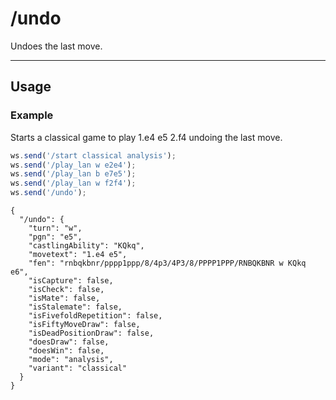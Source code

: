 # /undo

Undoes the last move.

---

## Usage

### Example

Starts a classical game to play 1.e4 e5 2.f4 undoing the last move.

```js
ws.send('/start classical analysis');
ws.send('/play_lan w e2e4');
ws.send('/play_lan b e7e5');
ws.send('/play_lan w f2f4');
ws.send('/undo');
```

```text
{
  "/undo": {
    "turn": "w",
    "pgn": "e5",
    "castlingAbility": "KQkq",
    "movetext": "1.e4 e5",
    "fen": "rnbqkbnr/pppp1ppp/8/4p3/4P3/8/PPPP1PPP/RNBQKBNR w KQkq e6",
    "isCapture": false,
    "isCheck": false,
    "isMate": false,
    "isStalemate": false,
    "isFivefoldRepetition": false,
    "isFiftyMoveDraw": false,
    "isDeadPositionDraw": false,
    "doesDraw": false,
    "doesWin": false,
    "mode": "analysis",
    "variant": "classical"
  }
}
```
